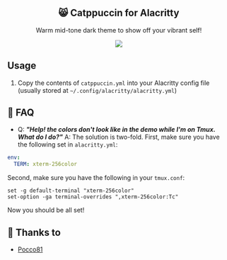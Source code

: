 <p align="center">
  <h2 align="center">😸 Catppuccin for Alacritty</h2>
</p>

<p align="center">Warm mid-tone dark theme to show off your vibrant self!</p>

<p align="center">
  <img src="https://raw.githubusercontent.com/catppuccin/alacritty/main/assets/ss.png"/>
</p>

## Usage

1. Copy the contents of `catppuccin.yml` into your Alacritty config file (usually stored at `~/.config/alacritty/alacritty.yml`)

## 🙋 FAQ

- Q: **_"Help! the colors don't look like in the demo while I'm on Tmux. What do I do?"_**
  A: The solution is two-fold. First, make sure you have the following set in `alacritty.yml`:

```yml
env:
  TERM: xterm-256color
```

Second, make sure you have the following in your `tmux.conf`:

```
set -g default-terminal "xterm-256color"
set-option -ga terminal-overrides ",xterm-256color:Tc"
```

Now you should be all set!

## 💝 Thanks to

- [Pocco81](https://github.com/Pocco81)
